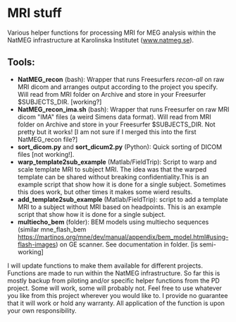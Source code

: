 # MRI stuff
Various helper functions for processing MRI for MEG analysis within the NatMEG infrastructure at Karolinska Institutet (www.natmeg.se).

## Tools:
* **NatMEG_recon** (bash): Wrapper that runs Freesurfers *recon-all* on raw MRI dicom and arranges output according to the project you specify. Will read from MRI folder on Archive and store in your Freesurfer $SUBJECTS_DIR. [working?]
* **NatMEG_recon_ima.sh** (bash): Wrapper that runs Freesurfer on raw MRI dicom "IMA" files (a weird Simens data format). Will read from MRI folder on Archive and store in your Freesurfer $SUBJECTS_DIR. Not pretty but it works! [I am not sure if I merged this into the first NatMEG_recon file?]
* **sort_dicom.py** and **sort_dicum2.py** (Python): Quick sorting of DICOM files [not working!].
* **warp_template2sub_example** (Matlab/FieldTrip): Script to warp and scale template MRI to subject MRI. The idea was that the warped template can be shared without breaking confidentiality.This is an example script that show how it is done for a single subject. Sometimes this does work, but other times it makes some wierd results.
* **add_template2sub_example** (Matlab/FieldTrip): script to add a template MRI to a subject without MRI based on headpoints. This is an example script that show how it is done for a single subject.
* **multiecho_bem** (folder): BEM models using multiecho sequences (similar mne_flash_bem https://martinos.org/mne/dev/manual/appendix/bem_model.html#using-flash-images) on GE scanner. See documentation in folder. [is semi-working]

I will update functions to make them available for different projects. Functions are made to run within the NatMEG infrastructure. So far this is mostly backup from piloting and/or specific helper functions from the PD project. Some will work, some will probably not.
Feel free to use whatever you like from this project wherever you would like to. I provide no guarantee that it will work or hold any warranty. All application of the function is upon your own responsibility.



